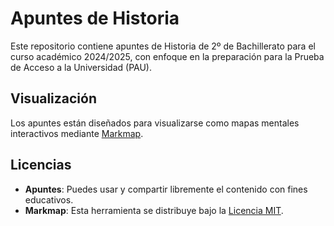 # Apuntes de Historia

Este repositorio contiene apuntes de Historia de 2º de Bachillerato para el curso académico 2024/2025, con enfoque en la preparación para la Prueba de Acceso a la Universidad (PAU).

## Visualización

Los apuntes están diseñados para visualizarse como mapas mentales interactivos mediante [Markmap](https://markmap.js.org/).

## Licencias

- **Apuntes**: Puedes usar y compartir libremente el contenido con fines educativos.
- **Markmap**: Esta herramienta se distribuye bajo la [Licencia MIT](https://opensource.org/licenses/MIT).
